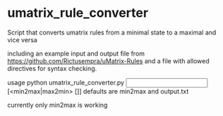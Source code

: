 # umatrix_rule_converter
Script that converts umatrix rules from a minimal state to a maximal and vice versa

including an example input and output file from https://github.com/Rictusempra/uMatrix-Rules and a file with allowed directives for syntax checking.

usage python umatrix_rule_converter.py <input rules file> [<min2max|max2min> [<output filename>]]
defaults are min2max and output.txt
  
currently only min2max is working
